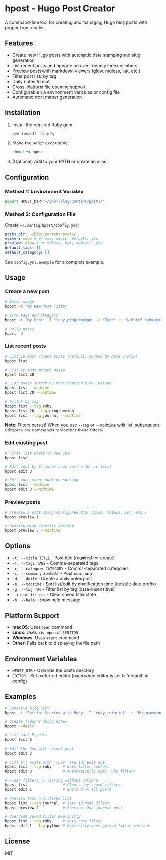 # hpost - Hugo Post Creator

A command-line tool for creating and managing Hugo blog posts with proper front matter.

## Features

- Create new Hugo posts with automatic date stamping and slug generation
- List recent posts and operate on user-friendly index numbers
- Preview posts with markdown viewers (glow, mdless, bat, etc.)
- Filter post lists by tag
- Daily notes format
- Cross-platform file opening support
- Configurable via environment variables or config file
- Automatic front matter generation

## Installation

1. Install the required Ruby gem:

   ```bash
   gem install slugify
   ```

2. Make the script executable:

   ```bash
   chmod +x hpost
   ```

3. (Optional) Add to your PATH or create an alias

## Configuration

### Method 1: Environment Variable

```bash
export HPOST_DIR="~/your-blog/content/posts/"
```

### Method 2: Configuration File

Create `~/.config/hpost/config.yml`:

```yaml
posts_dir: ~/blog/content/posts/
editor: code # or vim, emacs, default, etc.
preview: glow # or mdless, bat, default, etc.
default_tags: []
default_category: []
```

See `config.yml.example` for a complete example.

## Usage

### Create a new post

```bash
# Basic usage
hpost -t "My New Post Title"

# With tags and category
hpost -t "My Post" -T "ruby,programming" -c "Tech" -s "A brief summary"

# Daily notes
hpost -d
```

### List recent posts

```bash
# List 10 most recent posts (default, sorted by date prefix)
hpost list

# List 20 most recent posts
hpost list 20

# List posts sorted by modification time instead
hpost list --modtime
hpost list 20 --modtime

# Filter by tag
hpost list --tag ruby
hpost list 20 --tag programming
hpost list --tag journal --modtime
```

**Note**: Filters persist! When you use `--tag` or `--modtime` with list, subsequent edit/preview commands remember those filters:

### Edit existing post

```bash
# First list posts to see IDs
hpost list

# Edit post by ID (uses same sort order as list)
hpost edit 3

# Edit when using modtime sorting
hpost list --modtime
hpost edit 3 --modtime
```

### Preview posts

```bash
# Preview a post using configured tool (glow, mdless, bat, etc.)
hpost preview 1

# Preview with specific sorting
hpost preview 3 --modtime
```

## Options

- `-t, --title TITLE` - Post title (required for create)
- `-T, --tags TAGS` - Comma-separated tags
- `-c, --category CATEGORY` - Comma-separated categories
- `-s, --summary SUMMARY` - Post summary
- `-d, --daily` - Create a daily notes post
- `-m, --modtime` - Sort list/edit by modification time (default: date prefix)
- `-g, --tag TAG` - Filter list by tag (case-insensitive)
- `--clear-filters` - Clear saved filter state
- `-h, --help` - Show help message

## Platform Support

- **macOS**: Uses `open` command
- **Linux**: Uses `xdg-open` or `$EDITOR`
- **Windows**: Uses `start` command
- **Other**: Falls back to displaying the file path

## Environment Variables

- `HPOST_DIR` - Override the posts directory
- `EDITOR` - Set preferred editor (used when editor is set to 'default' in config)

## Examples

```bash
# Create a blog post
hpost -t "Getting Started with Ruby" -T "ruby,tutorial" -c "Programming"

# Create today's daily notes
hpost --daily

# List last 5 posts
hpost list 5

# Edit the 2nd most recent post
hpost edit 2

# List all posts with 'ruby' tag and edit one
hpost list --tag ruby     # Sets filter context
hpost edit 3              # Automatically uses ruby filter!

# Clear filters by listing without options
hpost list                # Clears any saved filters
hpost edit 1              # Edits from all posts

# Preview from a filtered list
hpost list --tag journal  # Sets journal filter
hpost preview 2           # Previews 2nd journal post

# Override saved filter explicitly
hpost list --tag ruby     # Sets ruby filter
hpost edit 1 --tag python # Explicitly uses python filter instead
```

## License

MIT
